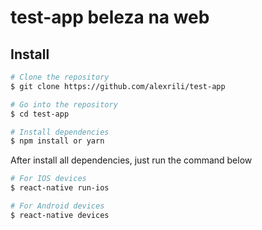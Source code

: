 # test-app beleza na web

## Install
``` bash
# Clone the repository
$ git clone https://github.com/alexrili/test-app

# Go into the repository
$ cd test-app

# Install dependencies
$ npm install or yarn
```
After install all dependencies, just run the command below
``` bash
# For IOS devices
$ react-native run-ios

# For Android devices
$ react-native devices
```
